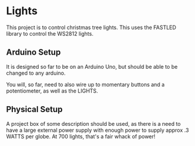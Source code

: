 # Lights
This project is to control christmas tree lights.
This uses the FASTLED library to control the WS2812 lights.

## Arduino Setup
It is designed so far to be on an Arduino Uno, but should be able to be changed to any arduino.

You will, so far, need to also wire up to momentary buttons and a potentiometer, as well as the LIGHTS.

## Physical Setup
A project box of some description should be used, as there is a need to have a large external power supply with enough power to supply approx .3 WATTS per globe. At 700 lights, that's a fair whack of power!
